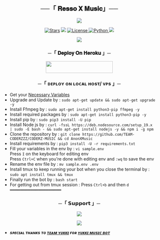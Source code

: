 <h2 align="center">
    ──「 𝐑𝐞𝐬𝐬𝐨 𝐗 𝐌𝐮𝐬𝐢𝐜」──
</h2>

<p align="center">
  <img src="https://telegra.ph/file/a03ce0f6022a3b4ee7d80.jpg">
</p>

<p align="center">
<a href="https://github.com/TEAM-CODERZZZ/CODERZ-MUSIC/stargazers"><img src="https://img.shields.io/github/stars/TEAM-CODERZZZ/CODERZ-MUSIC?color=black&logo=github&logoColor=black&style=for-the-badge" alt="Stars" /></a>
<a href="https://github.com/TEAM-CODERZZZ/CODERZ-MUSIC/network/members"> <img src="https://img.shields.io/github/forks/TEAM-CODERZZZ/CODERZ-MUSIC?color=black&logo=github&logoColor=black&style=for-the-badge" /></a>
<a href="https://github.com/TEAM-CODERZZZ/CODERZ-MUSIC/blob/master/LICENSE"> <img src="https://img.shields.io/badge/License-MIT-blueviolet?style=for-the-badge" alt="License" /> </a>
<a href="https://www.python.org/"> <img src="https://img.shields.io/badge/Written%20in-Python-orange?style=for-the-badge&logo=python" alt="Python" /> </a>
<a href="https://github.com/TEAM-CODERZZZ/CODERZ-MUSIC/commits/TEAM-CODERZZZ"> <img src="https://img.shields.io/github/last-commit/TEAM-CODERZZZ/CODERZ-MUSIC?color=blue&logo=github&logoColor=green&style=for-the-badge" /></a>
</p>

<p align="center">
  <img src="https://telegra.ph/file/a03ce0f6022a3b4ee7d80.jpg">
</p>

<h3 align="center">
    ─「 𝐃𝐞𝐩𝐥𝐨𝐲 𝐎𝐧 𝐇𝐞𝐫𝐨𝐤𝐮 」─
</h3>

<p align="center"><a href="https://dashboard.heroku.com/new?template=https://github.com/TEAM-CODERZZZ/CODERZ-MUSIC"> <img src="https://img.shields.io/badge/Deploy%20On%20Heroku-black?style=for-the-badge&logo=heroku" width="220" height="38.45"/></a></p>

<h3 align="center">
    ─「 ᴅᴇᴩʟᴏʏ ᴏɴ ʟᴏᴄᴀʟ ʜᴏsᴛ/ ᴠᴘs 」─
</h3>

- Get your [Necessary Variables](https://github.com/TEAM-CODERZZZ/CODERZ-MUSIC/blob/master/sample.env)
- Upgrade and Update by :
`sudo apt-get update && sudo apt-get upgrade -y`
- Install Ffmpeg by :
`sudo apt-get install python3-pip ffmpeg -y`
- Install required packages by :
`sudo apt-get install python3-pip -y`
- Install pip by :
`sudo pip3 install -U pip`
- Install Node js by :
`curl -fssL https://deb.nodesource.com/setup_19.x | sudo -E bash - && sudo apt-get install nodejs -y && npm i -g npm`
- Clone the repository by :
`git clone https://github.com/TEAM-CODERZZZ/CODERZ-MUSIC && cd AnonXMusic`
- Install requirements by :
`pip3 install -U -r requirements.txt`
- Fill your variables in the env by :
`vi sample.env`<br>
Press `I` on the keyboard for editing env<br>
Press `Ctrl+C` when you're done with editing env and `:wq` to save the env<br>
- Rename the env file by :
`mv sample.env .env`
- Install tmux to keep running your bot when you close the terminal by :
`sudo apt install tmux && tmux`
- Finally run the bot by :
`bash start`
- For getting out from tmux session : Press `Ctrl+b` and then `d`<br>
━━━━━━━━━━━━━━━━━━━━

<h3 align="center">
    ─「 𝗦𝘂𝗽𝗽𝗼𝗿𝘁 」─
</h3>

<p align="center">
<a href="https://telegram.me/Coderzzz_Support"><img src="https://img.shields.io/badge/-Support%20Group-blue.svg?style=for-the-badge&logo=Telegram"></a>
</p>

<p align="center">
<a href="https://telegram.me/Coderzzz_Updates"><img src="https://img.shields.io/badge/-Support%20Channel-blue.svg?style=for-the-badge&logo=Telegram"></a>
</p>

- <b> _sᴩᴇᴄɪᴀʟ ᴛʜᴀɴᴋs ᴛᴏ [ᴛᴇᴀᴍ ʏᴜᴋᴋɪ](https://github.com/TeamYukki) ғᴏʀ [ʏᴜᴋᴋɪ ᴍᴜsɪᴄ ʙᴏᴛ](https://github.com/TeamYukki/YukkiMusicBot)_ </b>
